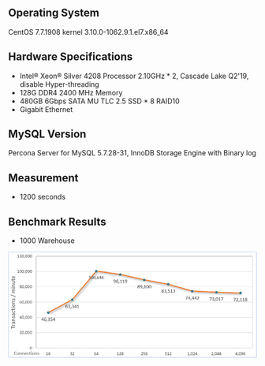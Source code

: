 ## Operating System ##
CentOS 7.7.1908 kernel 3.10.0-1062.9.1.el7.x86_64

## Hardware Specifications ##
- Intel® Xeon® Silver 4208 Processor 2.10GHz * 2, Cascade Lake Q2'19, disable Hyper-threading 
- 128G DDR4 2400 MHz Memory
- 480GB 6Gbps SATA MU TLC 2.5 SSD * 8 RAID10
- Gigabit Ethernet

## MySQL Version ##
Percona Server for MySQL 5.7.28-31, InnoDB Storage Engine with Binary log

## Measurement ##
- 1200 seconds

## Benchmark Results ##
- 1000 Warehouse
<p><img src="https://raw.githubusercontent.com/goldstrike77/Benchmarks/master/TPCC/MySQL/5.7/Physical/4208_sample01/result/w1000/w1000.png" /></p>
